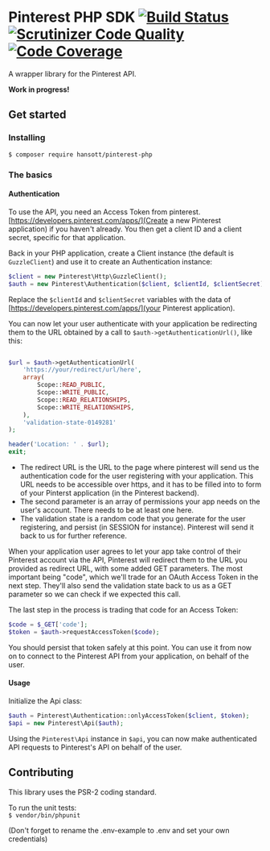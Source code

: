 # Pinterest PHP SDK [![Build Status](https://img.shields.io/travis/hansott/pinterest-php.svg?style=flat-square)](https://travis-ci.org/hansott/pinterest-php) [![Scrutinizer Code Quality](https://img.shields.io/scrutinizer/g/hansott/pinterest-php.svg?style=flat-square)](https://scrutinizer-ci.com/g/hansott/pinterest-php/?branch=master) [![Code Coverage](https://img.shields.io/scrutinizer/coverage/g/hansott/pinterest-php.svg?style=flat-square)](https://scrutinizer-ci.com/g/hansott/pinterest-php/?branch=master)

A wrapper library for the Pinterest API.

**Work in progress!**

## Get started

### Installing

`$ composer require hansott/pinterest-php`

### The basics

#### Authentication

To use the API, you need an Access Token from pinterest. [https://developers.pinterest.com/apps/](Create a new Pinterest application) if you haven't already. You then get a client ID and a client secret, specific for that application.

Back in your PHP application, create a Client instance (the default is `GuzzleClient`) and use it to create an Authentication instance:

```php
$client = new Pinterest\Http\GuzzleClient();
$auth = new Pinterest\Authentication($client, $clientId, $clientSecret);
```

Replace the `$clientId` and `$clientSecret` variables with the data of [https://developers.pinterest.com/apps/](your Pinterest application).

You can now let your user authenticate with your application be redirecting them to the URL obtained by a call to `$auth->getAuthenticationUrl()`, like this:

```php

$url = $auth->getAuthenticationUrl(
    'https://your/redirect/url/here',
    array(
        Scope::READ_PUBLIC,
        Scope::WRITE_PUBLIC,
        Scope::READ_RELATIONSHIPS,
        Scope::WRITE_RELATIONSHIPS,
    ),
    'validation-state-0149281'
);

header('Location: ' . $url);
exit;
```

- The redirect URL is the URL to the page where pinterest will send us the authentication code for the user registering with your application. This URL needs to be accessible over https, and it has to be filled into to form of your Pinterst application (in the Pinterest backend).
- The second parameter is an array of permissions your app needs on the user's account. There needs to be at least one here.
- The validation state is a random code that you generate for the user registering, and persist (in SESSION for instance). Pinterest will send it back to us for further reference.

When your application user agrees to let your app take control of their Pinterest account via the API, Pinterest will redirect them to the URL you provided as redirect URL, with some added GET parameters. The most important being "code", which we'll trade for an OAuth Access Token in the next step. They'll also send the validation state back to us as a GET parameter so we can check if we expected this call.

The last step in the process is trading that code for an Access Token:

```php
$code = $_GET['code'];
$token = $auth->requestAccessToken($code);
```

You should persist that token safely at this point. You can use it from now on to connect to the Pinterest API from your application, on behalf of the user.

#### Usage
Initialize the Api class:

```php
$auth = Pinterest\Authentication::onlyAccessToken($client, $token);
$api = new Pinterest\Api($auth);
```

Using the `Pinterest\Api` instance in `$api`, you can now make authenticated API requests to Pinterest's API on behalf of the user.

## Contributing

This library uses the PSR-2 coding standard.

To run the unit tests:  
`$ vendor/bin/phpunit`  

(Don't forget to rename the .env-example to .env and set your own credentials)
